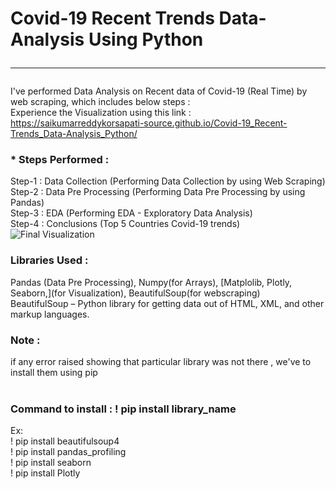 # Covid-19 Recent Trends Data-Analysis Using Python <br> <hr>
I've performed Data Analysis on Recent data of Covid-19 (Real Time) by web scraping, which includes below steps : <br>
Experience the Visualization using this link : https://saikumarreddykorsapati-source.github.io/Covid-19_Recent-Trends_Data-Analysis_Python/<br>
### * Steps Performed : <br>
Step-1 : Data Collection (Performing Data Collection by using Web Scraping) <br>
Step-2 : Data Pre Processing (Performing Data Pre Processing by using Pandas) <br>
Step-3 : EDA (Performing EDA - Exploratory Data Analysis) <br>
Step-4 : Conclusions (Top 5 Countries Covid-19 trends) <br>
![Final Visualization](https://user-images.githubusercontent.com/72125175/149205703-fb0ba19c-b982-4a37-b487-871f9245eea5.png) <br>

### Libraries Used : <br>
Pandas (Data Pre Processing), Numpy(for Arrays), [Matplolib, Plotly, Seaborn,](for Visualization), BeautifulSoup(for webscraping) <br>
BeautifulSoup – Python library for getting data out of HTML, XML, and other markup languages. <br>

### Note :  <br>
if any error raised showing that particular library was not there , we've to install them using pip  
<br>
### Command to install : ! pip install library_name <br>
Ex: <br>
 ! pip install beautifulsoup4 <br>
 ! pip install pandas_profiling <br>
 ! pip install seaborn <br>
 ! pip install Plotly <br>
